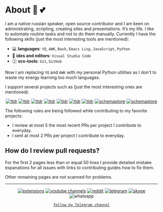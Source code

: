 # About 🎄 💕

I am a native russian speaker, open source contributor and I am
keen on administrating, scripting, creating sites and presentations. It’s my life.
I like to automate routine tasks and not to do them manually. Currently I have the following skills
(just the most interesting tools are mentioned):

- :computer: **languages**: _`YQ`_, _`AWK`_, `Bash`, `Emacs Lisp`, `JavaScript`, `Python`
- :memo: **ides and editors**: `Visual Studio Code`
- :clock130: **vcs-tools**: `Git`, `GitHub`

Now I am replacing `YQ` and `AWK` with my personal Python utilities as I don't to waste my energy learning too much languages.

I support several projects such as (just the most interesting ones are mentioned):

<div align="center">

[![tldr](https://img.shields.io/badge/Better%20Emacs:%20range%20pattern-owner%20%26%20author-8442f5)](https://github.com/emilyseville7cfg-better-emacs/range-pattern)
[![tldr](https://img.shields.io/badge/Better%20Emacs:%20random%20generators-owner%20%26%20author-8442f5)](https://github.com/emilyseville7cfg-better-emacs/random-generators)
[![tldr](https://img.shields.io/badge/Better%20Emacs:%20generators-owner%20%26%20author-8442f5)](https://github.com/emilyseville7cfg-better-emacs/generators)
[![tldr](https://img.shields.io/badge/TlDr:%20emacs%20extension-member%20%26%20author-427bf5)](https://github.com/tldr-pages/tldr-emacs-extension/pulls/EmilySeville7cfg)
[![tldr](https://img.shields.io/badge/TlDr:%20vscode%20extension-member%20%26%20author-427bf5)](https://github.com/tldr-pages/tldr-code-extension/pulls/EmilySeville7cfg)
[![tldr](https://img.shields.io/badge/TlDr:%20Bash%20framework-member%20%26%20author-427bf5)](https://github.com/tldr-pages/tldr-bash-framework)
[![tldr](https://img.shields.io/badge/TlDr:%20pages-member-22bd11)](https://github.com/tldr-pages/tldr/pulls/EmilySeville7cfg)
[![schemastore](https://img.shields.io/badge/SchemaStore:%20json%20schemas-contributor-bd8411)](https://github.com/SchemaStore/schemastore/pulls/EmilySeville7cfg) 
[![schemastore](https://img.shields.io/badge/cheatsheets:%20pages-contributor-bd8411)](https://github.com/cheat/cheatsheets/pulls/EmilySeville7cfg)

</div>

The following rules are being followed while contributing to my favorite projects:

- I review at most 5 the most recent PRs per project I contribute to everyday.
- I sent at most 2 PRs per project I contribute to everyday.

## How do I review pull requests?

For the first 2 pages less than or equal 50 lines I provide detailed mistake expanations for all issues
with links to contributing guides how to fix them.

Other remaining pages are not scanned for problems.

----

<div align="center">
  
[![extensions](https://img.shields.io/badge/Extensions-orange?logo=readthedocs&logoColor=white)](./extensions.md)
[![youtube channels](https://img.shields.io/badge/Youtube-red?logo=youtube&logoColor=white)](./youtube.md)
[![reddit](https://img.shields.io/badge/Reddit-FF4500?logo=reddit&logoColor=white)](https://www.reddit.com/user/EmilySeville7cfg)
[![telegram](https://img.shields.io/badge/Telegram-blue?logo=telegram&logoColor=white)](https://t.me/emilyseville7cfg)
[![skype](https://img.shields.io/badge/Skype-267aff?logo=skype&logoColor=white)](https://join.skype.com/invite/WMeGcqvpRVeW)
![whatsapp](https://img.shields.io/badge/89242641519-10B418?logo=whatsapp&logoColor=white) 

[`follow my Telegram channel`](https://t.me/emilyseville7cfg_channel)

